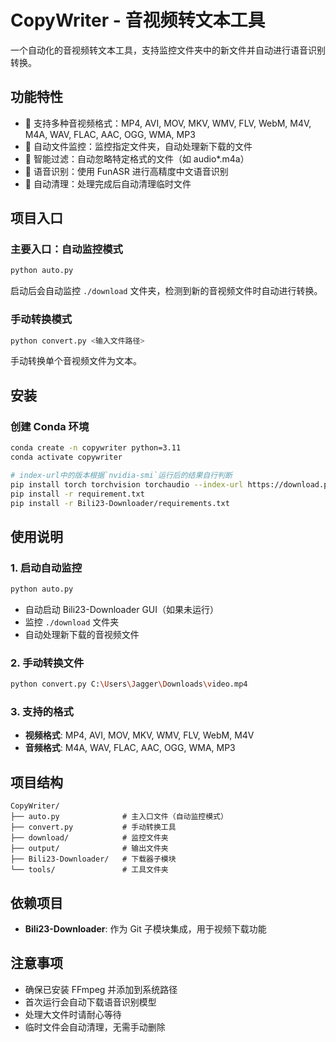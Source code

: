 # CopyWriter - 音视频转文本工具

一个自动化的音视频转文本工具，支持监控文件夹中的新文件并自动进行语音识别转换。

## 功能特性

- 🎥 支持多种音视频格式：MP4, AVI, MOV, MKV, WMV, FLV, WebM, M4V, M4A, WAV, FLAC, AAC, OGG, WMA, MP3
- 🔄 自动文件监控：监控指定文件夹，自动处理新下载的文件
- 🎯 智能过滤：自动忽略特定格式的文件（如 audio*.m4a）
- 📝 语音识别：使用 FunASR 进行高精度中文语音识别
- 🧹 自动清理：处理完成后自动清理临时文件

## 项目入口

### 主要入口：自动监控模式
```bash
python auto.py
```
启动后会自动监控 `./download` 文件夹，检测到新的音视频文件时自动进行转换。

### 手动转换模式
```bash
python convert.py <输入文件路径>
```
手动转换单个音视频文件为文本。

## 安装

### 创建 Conda 环境
```bash
conda create -n copywriter python=3.11
conda activate copywriter

# index-url中的版本根据`nvidia-smi`运行后的结果自行判断
pip install torch torchvision torchaudio --index-url https://download.pytorch.org/whl/cu129
pip install -r requirement.txt
pip install -r Bili23-Downloader/requirements.txt
```

## 使用说明

### 1. 启动自动监控
```bash
python auto.py
```
- 自动启动 Bili23-Downloader GUI（如果未运行）
- 监控 `./download` 文件夹
- 自动处理新下载的音视频文件

### 2. 手动转换文件
```bash
python convert.py C:\Users\Jagger\Downloads\video.mp4
```

### 3. 支持的格式
- **视频格式**: MP4, AVI, MOV, MKV, WMV, FLV, WebM, M4V
- **音频格式**: M4A, WAV, FLAC, AAC, OGG, WMA, MP3

## 项目结构

```
CopyWriter/
├── auto.py              # 主入口文件（自动监控模式）
├── convert.py           # 手动转换工具
├── download/            # 监控文件夹
├── output/              # 输出文件夹
├── Bili23-Downloader/   # 下载器子模块
└── tools/               # 工具文件夹
```

## 依赖项目

- **Bili23-Downloader**: 作为 Git 子模块集成，用于视频下载功能

## 注意事项

- 确保已安装 FFmpeg 并添加到系统路径
- 首次运行会自动下载语音识别模型
- 处理大文件时请耐心等待
- 临时文件会自动清理，无需手动删除
